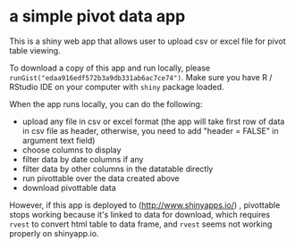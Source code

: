 # a simple pivot data app
This is a shiny web app that allows user to upload csv or excel file for pivot table viewing.

To download a copy of this app and run locally, please `runGist("edaa916edf572b3a9db331ab6ac7ce74")`. Make sure you have R / RStudio IDE on your computer with `shiny` package loaded.

When the app runs locally, you can do the following:
- upload any file in csv or excel format (the app will take first row of data in csv file as header, otherwise, you need to add "header = FALSE" in argument text field)
- choose columns to display
- filter data by date columns if any
- filter data by other columns in the datatable directly
- run pivottable over the data created above
- download pivottable data

However, if this app is deployed to (http://www.shinyapps.io/) , pivottable stops working because it's linked to data for download, which requires `rvest` to convert html table to data frame, and `rvest` seems not working properly on shinyapp.io.

